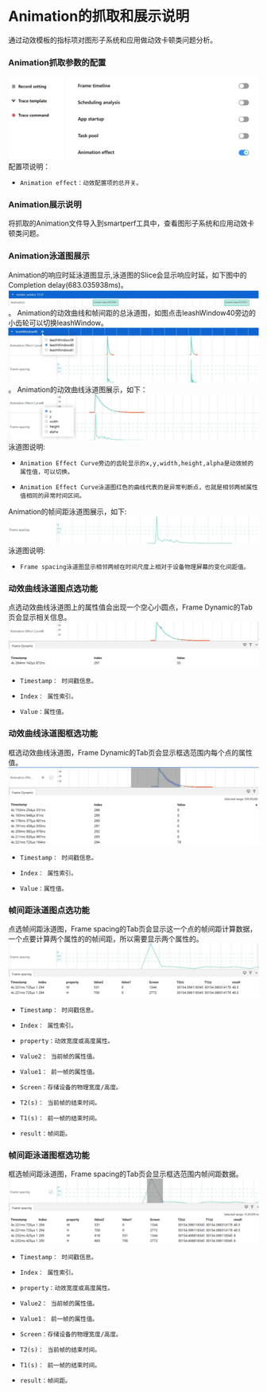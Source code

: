 # Animation的抓取和展示说明
通过动效模板的指标项对图形子系统和应用做动效卡顿类问题分析。
### Animation抓取参数的配置
![GitHub Logo](../../figures/animation/animationconfig.jpg)
配置项说明：
+     Animation effect：动效配置项的总开关。
### Animation展示说明
将抓取的Animation文件导入到smartperf工具中，查看图形子系统和应用动效卡顿类问题。
### Animation泳道图展示
Animation的响应时延泳道图显示,泳道图的Slice会显示响应时延，如下图中的Completion delay(683.035938ms)。
![GitHub Logo](../../figures/animation/anrsdelayrow.jpg)。
Animation的动效曲线和帧间距的总泳道图，如图点击leashWindow40旁边的小齿轮可以切换leashWindow。
![GitHub Logo](../../figures/animation/anrsallrow.jpg)。
Animation的动效曲线泳道图展示，如下：
![GitHub Logo](../../figures/animation/anieffectcurv.jpg)
泳道图说明:
+     Animation Effect Curve旁边的齿轮显示的x,y,width,height,alpha是动效帧的属性值，可以切换。
+     Animation Effect Curve泳道图红色的曲线代表的是异常判断点，也就是相邻两帧属性值相同的异常时间区间。
Animation的帧间距泳道图展示，如下:
![GitHub Logo](../../figures/animation/framespacirow.jpg)
泳道图说明:
+     Frame spacing泳道图显示相邻两帧在时间尺度上相对于设备物理屏幕的变化间距值。
### 动效曲线泳道图点选功能
点选动效曲线泳道图上的属性值会出现一个空心小圆点，Frame Dynamic的Tab页会显示相关信息。
![GitHub Logo](../../figures/animation/anieffectcurvselect.jpg)
+     Timestamp： 时间戳信息。
+     Index： 属性索引。
+     Value：属性值。
### 动效曲线泳道图框选功能
框选动效曲线泳道图，Frame Dynamic的Tab页会显示框选范围内每个点的属性值。
![GitHub Logo](../../figures/animation/anieffectcurvdrag.jpg)
+     Timestamp： 时间戳信息。
+     Index： 属性索引。
+     Value：属性值。
### 帧间距泳道图点选功能
点选帧间距泳道图，Frame spacing的Tab页会显示这一个点的帧间距计算数据，一个点要计算两个属性的的帧间距，所以需要显示两个属性的。
![GitHub Logo](../../figures/animation/anispacingselect.jpg)
+     Timestamp： 时间戳信息。
+     Index： 属性索引。
+     property：动效宽度或高度属性。
+     Value2： 当前帧的属性值。
+     Value1： 前一帧的属性值。
+     Screen：存储设备的物理宽度/高度。
+     T2(s)： 当前帧的结束时间。
+     T1(s)： 前一帧的结束时间。
+     result：帧间距。
### 帧间距泳道图框选功能
框选帧间距泳道图，Frame spacing的Tab页会显示框选范围内帧间距数据。
![GitHub Logo](../../figures/animation/anispacingdrag.jpg)
+     Timestamp： 时间戳信息。
+     Index： 属性索引。
+     property：动效宽度或高度属性。
+     Value2： 当前帧的属性值。
+     Value1： 前一帧的属性值。
+     Screen：存储设备的物理宽度/高度。
+     T2(s)： 当前帧的结束时间。
+     T1(s)： 前一帧的结束时间。
+     result：帧间距。
